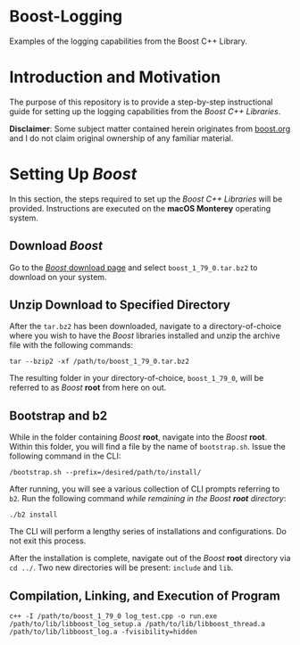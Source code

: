 # Boost-Logging
Examples of the logging capabilities from the Boost C++ Library. 

# Introduction and Motivation 

The purpose of this repository is to provide a step-by-step instructional guide for setting up the logging capabilities from the _Boost C++ Libraries_. 

__Disclaimer__: Some subject matter contained herein originates from [boost.org](https://www.boost.org/) and I do not claim original ownership of any familiar material. 

# Setting Up _Boost_

In this section, the steps required to set up the _Boost C++ Libraries_ will be provided. Instructions are executed on the __macOS Monterey__ operating system. 

## Download _Boost_

Go to the [_Boost_ download page](https://www.boost.org/) and select `boost_1_79_0.tar.bz2` to download on your system. 

## Unzip Download to Specified Directory 

After the `tar.bz2` has been downloaded, navigate to a directory-of-choice where you wish to have the _Boost_ libraries installed and unzip the archive file with the following commands:

```
tar --bzip2 -xf /path/to/boost_1_79_0.tar.bz2
```

The resulting folder in your directory-of-choice, `boost_1_79_0`, will be referred to as _Boost_ __root__ from here on out. 

## Bootstrap and b2 

While in the folder containing _Boost_ __root__, navigate into the _Boost_ __root__. Within this folder, you will find a file by the name of `bootstrap.sh`. Issue the following command in the CLI:

```
/bootstrap.sh --prefix=/desired/path/to/install/ 
```

After running, you will see a various collection of CLI prompts referring to `b2`. Run the following command _while remaining in the Boost __root__ directory_:

```
./b2 install 
```

The CLI will perform a lengthy series of installations and configurations. Do not exit this process. 

After the installation is complete, navigate out of the _Boost_ __root__ directory via `cd ../`. Two new directories will be present: `include` and `lib`. 

## Compilation, Linking, and Execution of Program 

```
c++ -I /path/to/boost_1_79_0 log_test.cpp -o run.exe /path/to/lib/libboost_log_setup.a /path/to/lib/libboost_thread.a /path/to/lib/libboost_log.a -fvisibility=hidden
```
